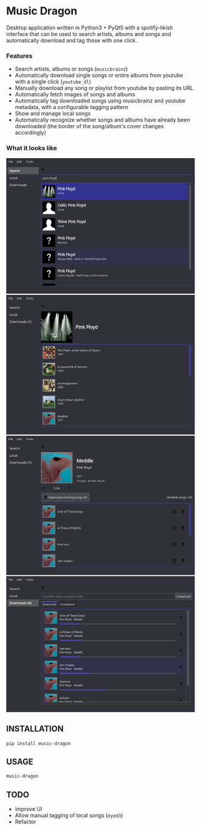 # Music Dragon

Desktop application written in Python3 + PyQt5 with a spotify-likish interface that can be used to 
search artists, albums and songs and automatically download and tag those with one click.

### Features
- Search artists, albums or songs (`musicbrainz`)
- Automatically download single songs or entire albums from youtube with a single click (`youtube_dl`)
- Manually download any song or playlist from youtube by pasting its URL
- Automatically fetch images of songs and albums
- Automatically tag downloaded songs using musicbrainz and youtube metadata, with a configurable tagging pattern
- Show and manage local songs
- Automatically recognize whether songs and albums have already been downloaded
  (the border of the song/album's cover changes accordingly)

### What it looks like

![Search](https://raw.githubusercontent.com/Docheinstein/music-dragon/master/img/screenshot-0.png "Search")
![Artist](https://raw.githubusercontent.com/Docheinstein/music-dragon/master/img/screenshot-1.png "Artist")
![Album](https://raw.githubusercontent.com/Docheinstein/music-dragon/master/img/screenshot-2.png "Album")
![Downloads](https://raw.githubusercontent.com/Docheinstein/music-dragon/master/img/screenshot-3.png "Downloads")

## INSTALLATION
```
pip install music-dragon
```

## USAGE
```
music-dragon
```

## TODO
* Improve UI
* Allow manual tagging of local songs (`eyed3`)
* Refactor